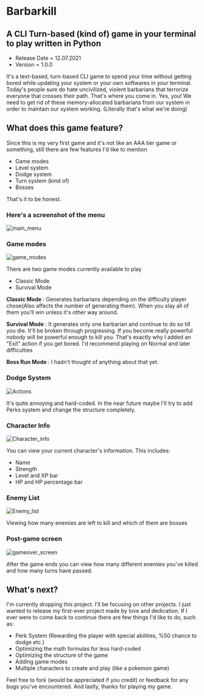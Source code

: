 # Barbarkill
## A CLI Turn-based (kind of) game in your terminal to play written in Python
- Release Date = 12.07.2021
- Version = 1.0.0

It's a text-based, turn-based CLI game to spend your time without getting bored while updating your system or your own softwares in your terminal. Today's people sure do hate uncivilized, violent barbarians that terrorize everyone that crosses their path. That's where you come in. Yes, you! We need to get rid of these memory-allocated barbarians from our system in order to maintain our system working. (Literally that's what we're doing)

## What does this game feature?
Since this is my very first game and it's not like an AAA tier game or something, still there are few features I'd like to mention
- Game modes
- Level system
- Dodge system
- Turn system (kind of)
- Bosses

That's it to be honest.

### Here's a screenshot of the menu
![main_menu](https://user-images.githubusercontent.com/56561641/125253402-0c41a300-e302-11eb-8438-b4f4d7622220.png)

### Game modes
![game_modes](https://user-images.githubusercontent.com/56561641/125258950-832d6a80-e307-11eb-9b0a-044b578bdbaa.png)

There are two game modes currently available to play
- Classic Mode
- Survival Mode

**Classic Mode** : Generates barbarians depending on the difficulty player chose(Also affects the number of generating them). When you slay all of them you'll win unless it's other way around.

**Survival Mode** : It generates only one barbarian and continue to do so till you die. It'll be broken through progressing. If you become really powerful nobody will be powerful enough to kill you. That's exactly why I added an "Exit" action if you get bored. I'd recommend playing on Normal and later difficulties

**Boss Run Mode** : I hadn't thought of anything about that yet.

### Dodge System
![Actions](https://user-images.githubusercontent.com/56561641/125260543-19ae5b80-e309-11eb-8205-4dbf0f56cab7.png)

It's quite annoying and hard-coded. In the near future maybe I'll try to add Perks system and change the structure completely.

### Character Info
![Character_info](https://user-images.githubusercontent.com/56561641/125263052-5d09c980-e30b-11eb-8cd6-db28371c5d8b.png)

You can view your current character's information. This includes:
- Name
- Strength
- Level and XP bar
- HP and HP percentage bar

### Enemy List
![Enemy_list](https://user-images.githubusercontent.com/56561641/125263573-d30e3080-e30b-11eb-9bdf-ee74f310a8d8.png)

Viewing how many enemies are left to kill and which of them are bosses

### Post-game screen
![gameover_screen](https://user-images.githubusercontent.com/56561641/125263813-0224a200-e30c-11eb-8356-b8d6f1166d81.png)

After the game ends you can view how many different enemies you've killed and how many turns have passed.

## What's next?
I'm currently dropping this project. I'll be focusing on other projects. I just wanted to release my first-ever project made by love and dedication.
If I ever were to come back to continue there are few things I'd like to do, such as:
- Perk System (Rewarding the player with special abilities, %50 chance to dodge etc.)
- Optimizing the math formulas for less hard-coded
- Optimizing the structure of the game
- Adding game modes
- Multiple characters to create and play (like a pokemon game)

Feel free to fork (would be appreciated if you credit) or feedback for any bugs you've encountered. And lastly, thanks for playing my game.
